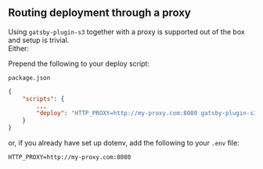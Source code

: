 ## Routing deployment through a proxy

Using `gatsby-plugin-s3` together with a proxy is supported out of the box and setup is trivial.  
Either:

Prepend the following to your deploy script:

`package.json`
```json
{
    "scripts": {
        ...
        "deploy": "HTTP_PROXY=http://my-proxy.com:8080 gatsby-plugin-s3 deploy"
    }
}
```

or, if you already have set up dotenv, add the following to your `.env` file:

```
HTTP_PROXY=http://my-proxy.com:8080
```